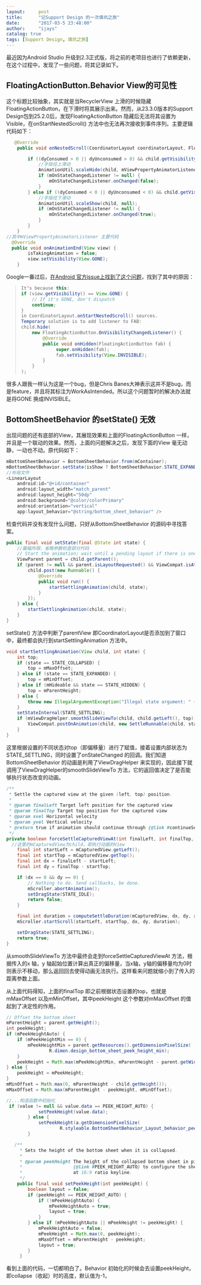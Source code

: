 ```yaml
---
layout:     post
title:      "记Support Design 的一次填坑之旅"
date:       "2017-03-5 23:48:00"
author:     "ijays"
catalog: true
tags: [Support Design, 填坑之旅]
---
```


最近因为Android Studio 升级到2.3正式版，将之前的老项目也进行了依赖更新，在这个过程中，发现了一些问题，将其记录如下。

## FloatingActionButton.Behavior View的可见性

这个标题比较抽象，其实就是当RecyclerView 上滑的时候隐藏FloatingActionButton，在下滑时将其展示出来。然而，从23.3.0版本的Support Design包到25.2.0后，发现FloatingActionButton 隐藏后无法将其设置为Visible，在onStartNestedScroll() 方法中也无法再次接收到事件序列。主要逻辑代码如下：

```java
   @Override
    public void onNestedScroll(CoordinatorLayout coordinatorLayout, FloatingActionButton child, View target, int dxConsumed, int dyConsumed, int dxUnconsumed, int dyUnconsumed) {

        if ((dyConsumed > 0 || dyUnconsumed > 0) && child.getVisibility() == View.VISIBLE && !isTakingAnimation) {
            //手指往上滑动
            AnimationUtil.scaleHide(child, mViewPropertyAnimatorListener);
            if (mOnStateChangedListener != null) {
                mOnStateChangedListener.onChanged(false);
            }
        } else if ((dyConsumed < 0 || dyUnconsumed < 0) && child.getVisibility() != View.VISIBLE) {
            //手指往下滑动
            AnimationUtil.scaleShow(child, null);
            if (mOnStateChangedListener != null) {
                mOnStateChangedListener.onChanged(true);
            }
        }
    }
//其中mViewPropertyAnimatorListener 主要代码
  @Override
  public void onAnimationEnd(View view) {
        isTakingAnimation = false;
        view.setVisibility(View.GONE);
    }
```

Google一番过后，[在Android 官方issue上找到了这个问题](https://code.google.com/p/android/issues/detail?id=230298)，找到了其中的原因：

> ```Java
> It's because this:
> if (view.getVisibility() == View.GONE) {
>     // If it's GONE, don't dispatch
>     continue;
> }
> in CoordinatorLayout.onStartNestedScroll() sources.
> Temporary solution is to add listener to FAB:
> child.hide(
>     new FloatingActionButton.OnVisibilityChangedListener() {
>         @Override
>         public void onHidden(FloatingActionButton fab) {
>              super.onHidden(fab);
>              fab.setVisibility(View.INVISIBLE);
>         }
>     }
> );
> ```

很多人跟我一样认为这是一个bug，但是Chris Banes大神表示这并不是bug，而是feature，并且将其标注为WorkAsIntended。所以这个问题暂时的解决办法就是将GONE 换成INVISIBLE。

## BottomSheetBehavior 的setState() 无效

出现问题的还有底部的View，其展现效果和上面的FloatingActionButton 一样，并且是一个联动的效果。然而，上面的问题解决之后，发现下面的View 毫无动静，一动也不动。原代码如下：

```java
mBottomSheetBehavior = BottomSheetBehavior.from(mContainer);
mBottomSheetBehavior.setState(isShow ? BottomSheetBehavior.STATE_EXPANDED : BottomSheetBehavior.STATE_COLLAPSED);
//布局文件
<LinearLayout
    android:id="@+id/container"
    android:layout_width="match_parent"
    android:layout_height="50dp"
    android:background="@color/colorPrimary"
    android:orientation="vertical"
    app:layout_behavior="@string/bottom_sheet_behavior" />
```

检查代码并没有发现什么问题，只好从BottomSheetBehavior 的源码中寻找答案。

```java
public final void setState(final @State int state) {
    //篇幅所限，省略参数检查部分代码
    // Start the animation; wait until a pending layout if there is one.
    ViewParent parent = child.getParent();
    if (parent != null && parent.isLayoutRequested() && ViewCompat.isAttachedToWindow(child)) {
        child.post(new Runnable() {
            @Override
            public void run() {
                startSettlingAnimation(child, state);
            }
        });
    } else {
        startSettlingAnimation(child, state);
    }
}
```



setState() 方法中判断了parentView 即CoordinatorLayout是否添加到了窗口中，最终都会执行到startSettlingAnimation 方法中。

```java
void startSettlingAnimation(View child, int state) {
    int top;
    if (state == STATE_COLLAPSED) {
        top = mMaxOffset;
    } else if (state == STATE_EXPANDED) {
        top = mMinOffset;
    } else if (mHideable && state == STATE_HIDDEN) {
        top = mParentHeight;
    } else {
        throw new IllegalArgumentException("Illegal state argument: " + state);
    }
    setStateInternal(STATE_SETTLING);
    if (mViewDragHelper.smoothSlideViewTo(child, child.getLeft(), top)) {
        ViewCompat.postOnAnimation(child, new SettleRunnable(child, state));
    }
}
```



这里根据设置的不同状态对top（即偏移量）进行了赋值，接着设置内部状态为STATE_SETTLING，同时设置了onStateChanged 的回调。我们知道BottomSheetBehavior 的动画是利用了ViewDragHelper 来实现的，因此接下就调用了ViewDragHelper的smoothSlideViewTo 方法，它的返回值决定了是否能够执行状态改变的动画。

```java
/**
 * Settle the captured view at the given (left, top) position.
 *
 * @param finalLeft Target left position for the captured view
 * @param finalTop Target top position for the captured view
 * @param xvel Horizontal velocity
 * @param yvel Vertical velocity
 * @return true if animation should continue through {@link #continueSettling(boolean)} calls
 */
private boolean forceSettleCapturedViewAt(int finalLeft, int finalTop, int xvel, int yvel) {
  //这里的mCapturedView为child，即执行动画的View
    final int startLeft = mCapturedView.getLeft();
    final int startTop = mCapturedView.getTop();
    final int dx = finalLeft - startLeft;
    final int dy = finalTop - startTop;

    if (dx == 0 && dy == 0) {
        // Nothing to do. Send callbacks, be done.
        mScroller.abortAnimation();
        setDragState(STATE_IDLE);
        return false;
    }

    final int duration = computeSettleDuration(mCapturedView, dx, dy, xvel, yvel);
    mScroller.startScroll(startLeft, startTop, dx, dy, duration);

    setDragState(STATE_SETTLING);
    return true;
}
```

从smoothSlideViewTo 方法中最终会走到forceSettleCapturedViewAt 方法，根据传入的x 轴，y 轴起始位置计算出真正的偏移量，当x轴，y轴的偏移量均为0时则表示不移动，那么返回回去使得动画无法执行。这样看来问题就缩小到了传入的距离参数上面。

从上面代码得知，上面的finalTop 即之前根据状态设置的top，也就是mMaxOffset 以及mMinOffset，其中peekHeight 这个参数对mMaxOffset 的值起到了决定性的作用。

```java
// Offset the bottom sheet
mParentHeight = parent.getHeight();
int peekHeight;
if (mPeekHeightAuto) {
    if (mPeekHeightMin == 0) {
        mPeekHeightMin = parent.getResources().getDimensionPixelSize(
                R.dimen.design_bottom_sheet_peek_height_min);
    }
    peekHeight = Math.max(mPeekHeightMin, mParentHeight - parent.getWidth() * 9 / 16);
} else {
    peekHeight = mPeekHeight;
}
mMinOffset = Math.max(0, mParentHeight - child.getHeight());
mMaxOffset = Math.max(mParentHeight - peekHeight, mMinOffset);

```

```java
//...构造函数中初始化
 if (value != null && value.data == PEEK_HEIGHT_AUTO) {
            setPeekHeight(value.data);
        } else {
            setPeekHeight(a.getDimensionPixelSize(
                    R.styleable.BottomSheetBehavior_Layout_behavior_peekHeight, PEEK_HEIGHT_AUTO));
        }

   /**
     * Sets the height of the bottom sheet when it is collapsed.
     *
     * @param peekHeight The height of the collapsed bottom sheet in pixels, or
     *                   {@link #PEEK_HEIGHT_AUTO} to configure the sheet to peek automatically
     *                   at 16:9 ratio keyline.
     */
    public final void setPeekHeight(int peekHeight) {
        boolean layout = false;
        if (peekHeight == PEEK_HEIGHT_AUTO) {
            if (!mPeekHeightAuto) {
                mPeekHeightAuto = true;
                layout = true;
            }
        } else if (mPeekHeightAuto || mPeekHeight != peekHeight) {
            mPeekHeightAuto = false;
            mPeekHeight = Math.max(0, peekHeight);
            mMaxOffset = mParentHeight - peekHeight;
            layout = true;
        }
     }
```

看到上面的代码，一切都明白了。Behavior 初始化的时候会去设置peekHeight，即collapse（收起）时的高度，默认值为-1，